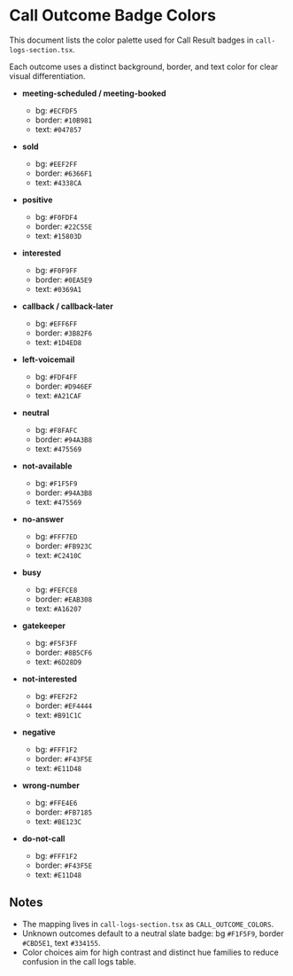 # Call Outcome Badge Colors

This document lists the color palette used for Call Result badges in `call-logs-section.tsx`.

Each outcome uses a distinct background, border, and text color for clear visual differentiation.

- __meeting-scheduled / meeting-booked__
  - bg: `#ECFDF5`
  - border: `#10B981`
  - text: `#047857`

- __sold__
  - bg: `#EEF2FF`
  - border: `#6366F1`
  - text: `#4338CA`

- __positive__
  - bg: `#F0FDF4`
  - border: `#22C55E`
  - text: `#15803D`

- __interested__
  - bg: `#F0F9FF`
  - border: `#0EA5E9`
  - text: `#0369A1`

- __callback / callback-later__
  - bg: `#EFF6FF`
  - border: `#3B82F6`
  - text: `#1D4ED8`

- __left-voicemail__
  - bg: `#FDF4FF`
  - border: `#D946EF`
  - text: `#A21CAF`

- __neutral__
  - bg: `#F8FAFC`
  - border: `#94A3B8`
  - text: `#475569`

- __not-available__
  - bg: `#F1F5F9`
  - border: `#94A3B8`
  - text: `#475569`

- __no-answer__
  - bg: `#FFF7ED`
  - border: `#FB923C`
  - text: `#C2410C`

- __busy__
  - bg: `#FEFCE8`
  - border: `#EAB308`
  - text: `#A16207`

- __gatekeeper__
  - bg: `#F5F3FF`
  - border: `#8B5CF6`
  - text: `#6D28D9`

- __not-interested__
  - bg: `#FEF2F2`
  - border: `#EF4444`
  - text: `#B91C1C`

- __negative__
  - bg: `#FFF1F2`
  - border: `#F43F5E`
  - text: `#E11D48`

- __wrong-number__
  - bg: `#FFE4E6`
  - border: `#FB7185`
  - text: `#BE123C`

- __do-not-call__
  - bg: `#FFF1F2`
  - border: `#F43F5E`
  - text: `#E11D48`

## Notes

- The mapping lives in `call-logs-section.tsx` as `CALL_OUTCOME_COLORS`.
- Unknown outcomes default to a neutral slate badge: bg `#F1F5F9`, border `#CBD5E1`, text `#334155`.
- Color choices aim for high contrast and distinct hue families to reduce confusion in the call logs table.
